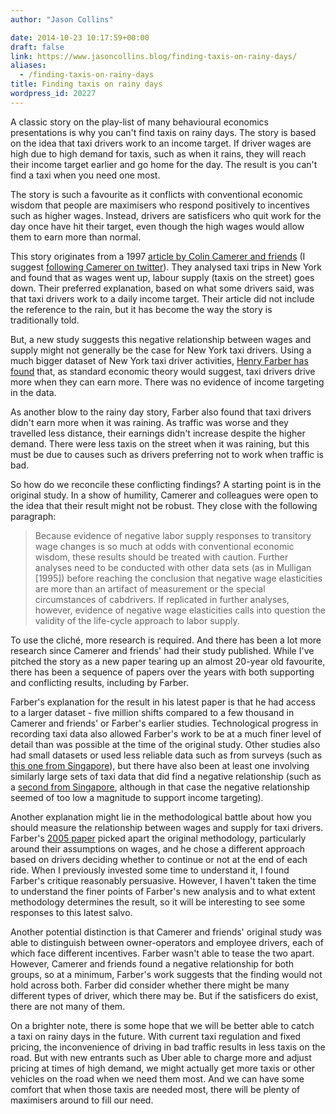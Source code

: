 ```yaml
---
author: "Jason Collins"

date: 2014-10-23 10:17:59+00:00
draft: false
link: https://www.jasoncollins.blog/finding-taxis-on-rainy-days/
aliases:
  - /finding-taxis-on-rainy-days
title: Finding taxis on rainy days
wordpress_id: 20227
---
```


A classic story on the play-list of many behavioural economics presentations is why you can't find taxis on rainy days. The story is based on the idea that taxi drivers work to an income target. If driver wages are high due to high demand for taxis, such as when it rains, they will reach their income target earlier and go home for the day. The result is you can't find a taxi when you need one most.

The story is such a favourite as it conflicts with conventional economic wisdom that people are maximisers who respond positively to incentives such as higher wages. Instead, drivers are satisficers who quit work for the day once have hit their target, even though the high wages would allow them to earn more than normal.

This story originates from a 1997 [article by Colin Camerer and friends](http://qje.oxfordjournals.org/content/112/2/407.short) (I suggest [following Camerer on twitter](https://twitter.com/CFCamerer)). They analysed taxi trips in New York and found that as wages went up, labour supply (taxis on the street) goes down. Their preferred explanation, based on what some drivers said, was that taxi drivers work to a daily income target. Their article did not include the reference to the rain, but it has become the way the story is traditionally told.

But, a new study suggests this negative relationship between wages and supply might not generally be the case for New York taxi drivers. Using a much bigger dataset of New York taxi driver activities, [Henry Farber has found](http://www.nber.org/papers/w20604) that, as standard economic theory would suggest, taxi drivers drive more when they can earn more. There was no evidence of income targeting in the data.

As another blow to the rainy day story, Farber also found that taxi drivers didn't earn more when it was raining. As traffic was worse and they travelled less distance, their earnings didn't increase despite the higher demand. There were less taxis on the street when it was raining, but this must be due to causes such as drivers preferring not to work when traffic is bad.

So how do we reconcile these conflicting findings? A starting point is in the original study. In a show of humility, Camerer and colleagues were open to the idea that their result might not be robust. They close with the following paragraph:


<blockquote>Because evidence of negative labor supply responses to transitory wage changes is so much at odds with conventional economic wisdom, these results should be treated with caution. Further analyses need to be conducted with other data sets (as in Mulligan [1995]) before reaching the conclusion that negative wage elasticities are more than an artifact of measurement or the special circumstances of cabdrivers. If replicated in further analyses, however, evidence of negative wage elasticities calls into question the validity of the life-cycle approach to labor supply.</blockquote>


To use the cliché, more research is required. And there has been a lot more research since Camerer and friends' had their study published. While I've pitched the story as a new paper tearing up an almost 20-year old favourite, there has been a sequence of papers over the years with both supporting and conflicting results, including by Farber.

Farber's explanation for the result in his latest paper is that he had access to a larger dataset - five million shifts compared to a few thousand in Camerer and friends' or Farber's earlier studies. Technological progress in recording taxi data also allowed Farber's work to be at a much finer level of detail than was possible at the time of the original study. Other studies also had small datasets or used less reliable data such as from surveys (such as [this one from Singapore](http://www.worldscientific.com/doi/abs/10.1142/S0217590802000389)), but there have also been at least one involving similarly large sets of taxi data that did find a negative relationship (such as a [second from Singapore](http://papers.ssrn.com/abstract=2338476), although in that case the negative relationship seemed of too low a magnitude to support income targeting).

Another explanation might lie in the methodological battle about how you should measure the relationship between wages and supply for taxi drivers. Farber's [2005 paper](http://www.jstor.org/stable/10.1086/426040) picked apart the original methodology, particularly around their assumptions on wages, and he chose a different approach based on drivers deciding whether to continue or not at the end of each ride. When I previously invested some time to understand it, I found Farber's critique reasonably persuasive. However, I haven't taken the time to understand the finer points of Farber's new analysis and to what extent methodology determines the result, so it will be interesting to see some responses to this latest salvo.

Another potential distinction is that Camerer and friends' original study was able to distinguish between owner-operators and employee drivers, each of which face different incentives. Farber wasn't able to tease the two apart. However, Camerer and friends found a negative relationship for both groups, so at a minimum, Farber's work suggests that the finding would not hold across both. Farber did consider whether there might be many different types of driver, which there may be. But if the satisficers do exist, there are not many of them.

On a brighter note, there is some hope that we will be better able to catch a taxi on rainy days in the future. With current taxi regulation and fixed pricing, the inconvenience of driving in bad traffic results in less taxis on the road. But with new entrants such as Uber able to charge more and adjust pricing at times of high demand, we might actually get more taxis or other vehicles on the road when we need them most. And we can have some comfort that when those taxis are needed most, there will be plenty of maximisers around to fill our need.

